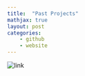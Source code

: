 ```yaml
---
title:  "Past Projects"
mathjax: true
layout: post
categories: 
    - github
    - website
---
```


![link]([https://user-images.githubusercontent.com/4943215/55412536-edbba180-5567-11e9-9c70-6d33bca3f8ed.jpg](https://www.facebook.com/Ritchbuilders))
